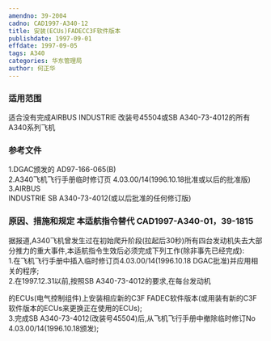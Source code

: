 ```yaml
---
amendno: 39-2004  
cadno: CAD1997-A340-12  
title: 安装(ECUs)FADECC3F软件版本  
publishdate: 1997-09-01  
effdate: 1997-09-05  
tags: A340  
categories: 华东管理局  
author: 何正华  
---
```

  
### 适用范围  
适合没有完成AIRBUS INDUSTRIE 改装号45504或SB A340-73-4012的所有A340系列飞机  
  
<!--more-->  
### 参考文件  
1.DGAC颁发的 AD97-166-065(B)  
    2.A340飞机飞行手册临时修订页 4.03.00/14(1996.10.18批准或以后的批准版)  
3.AIRBUS  
 INDUSTRIE SB A340-73-4012(或以后批准的任何修订版)  
  
### 原因、措施和规定 本适航指令替代 CAD1997-A340-01，39-1815  
据报道,A340飞机曾发生过在初始爬升阶段(拉起后30秒)所有四台发动机失去大部分推力的重大事件,本适航指令生效后必须完成下列工作(除非事先已经完成):  
    1.在飞机飞行手册中插入临时修订页4.03.00/14(1996.10.18 DGAC批准)并应用相关的程序;  
    2.在1997.12.31以前,按照SB A340-73-4012的要求,在每台发动机  
  
的ECUs(电气控制组件)上安装相应新的C3F FADEC软件版本(或用装有新的C3F 软件版本的ECUs来更换正在使用的ECUs);  
    3.完成SB A340-73-4012(改装号45504)后,从飞机飞行手册中撤除临时修订No 4.03.00/14(1996.10.18颁发);  
